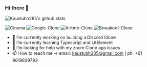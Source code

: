 ### Hi there 👋

![Kaustubh285's github stats](https://github-readme-stats.vercel.app/api?username=kaustubh285&show_icons=true&include_all_commits=true&count_private=true&show_owner=true)
<!--![Kaustubh285's languages used](https://github-readme-stats.vercel.app/api/top-langs/?username=kaustubh285&theme=solarized-dark&layout=compact) -->
![Cinema](https://github-readme-stats.vercel.app/api/pin/?username=kaustubh285&repo=cinema)
![Google-Clone](https://github-readme-stats.vercel.app/api/pin/?username=kaustubh285&repo=google-clone)
![Airbnb-Clone](https://github-readme-stats.vercel.app/api/pin/?username=kaustubh285&repo=airbnb-clone)
![Bewakoof-Clone](https://github-readme-stats.vercel.app/api/pin/?username=kaustubh285&repo=bewakoof-clone)


- 🔭 I’m currently working on building a Discord Clone
- 🌱 I’m currently learning Typescript and LitElement 
- 🤔 I’m looking for help with my zoom Clone app issues
- 📫 How to reach me => email: kaustubh285@gmail.com | ph: +91 9619809793

<!--
**kaustubh285/kaustubh285** is a ✨ _special_ ✨ repository because its `README.md` (this file) appears on your GitHub profile.

Here are some ideas to get you started:

- 🔭 I’m currently working on ...
- 🌱 I’m currently learning ...
- 👯 I’m looking to collaborate on ...
- 🤔 I’m looking for help with ...
- 💬 Ask me about ...
- 📫 How to reach me: ...
- 😄 Pronouns: ...
- ⚡ Fun fact: ...
-->
